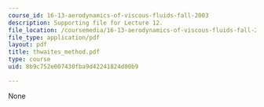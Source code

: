 ```yaml
---
course_id: 16-13-aerodynamics-of-viscous-fluids-fall-2003
description: Supporting file for Lecture 12.
file_location: /coursemedia/16-13-aerodynamics-of-viscous-fluids-fall-2003/8b9c752e007430fba9d42241824d00b9_thwaites_method.pdf
file_type: application/pdf
layout: pdf
title: thwaites_method.pdf
type: course
uid: 8b9c752e007430fba9d42241824d00b9

---
```

None